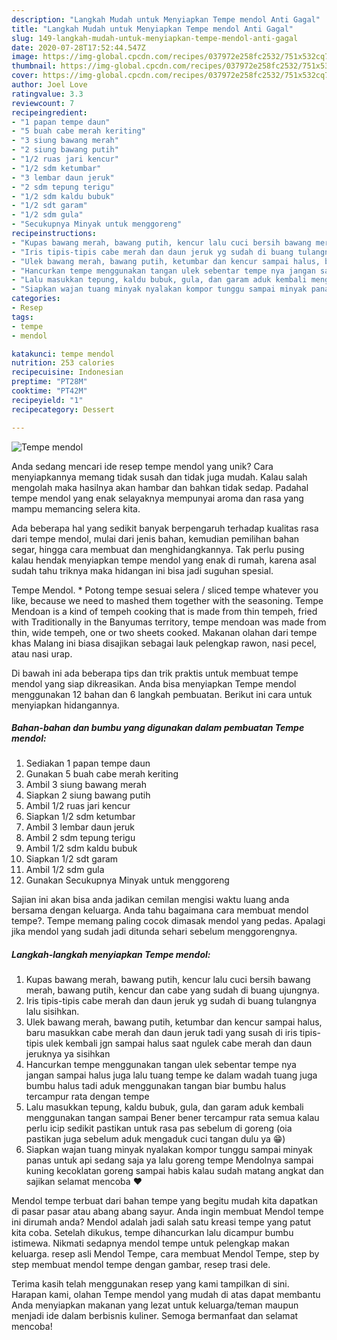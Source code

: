 ```yaml
---
description: "Langkah Mudah untuk Menyiapkan Tempe mendol Anti Gagal"
title: "Langkah Mudah untuk Menyiapkan Tempe mendol Anti Gagal"
slug: 149-langkah-mudah-untuk-menyiapkan-tempe-mendol-anti-gagal
date: 2020-07-28T17:52:44.547Z
image: https://img-global.cpcdn.com/recipes/037972e258fc2532/751x532cq70/tempe-mendol-foto-resep-utama.jpg
thumbnail: https://img-global.cpcdn.com/recipes/037972e258fc2532/751x532cq70/tempe-mendol-foto-resep-utama.jpg
cover: https://img-global.cpcdn.com/recipes/037972e258fc2532/751x532cq70/tempe-mendol-foto-resep-utama.jpg
author: Joel Love
ratingvalue: 3.3
reviewcount: 7
recipeingredient:
- "1 papan tempe daun"
- "5 buah cabe merah keriting"
- "3 siung bawang merah"
- "2 siung bawang putih"
- "1/2 ruas jari kencur"
- "1/2 sdm ketumbar"
- "3 lembar daun jeruk"
- "2 sdm tepung terigu"
- "1/2 sdm kaldu bubuk"
- "1/2 sdt garam"
- "1/2 sdm gula"
- "Secukupnya Minyak untuk menggoreng"
recipeinstructions:
- "Kupas bawang merah, bawang putih, kencur lalu cuci bersih bawang merah, bawang putih, kencur dan cabe yang sudah di buang ujungnya."
- "Iris tipis-tipis cabe merah dan daun jeruk yg sudah di buang tulangnya lalu sisihkan."
- "Ulek bawang merah, bawang putih, ketumbar dan kencur sampai halus, baru masukkan cabe merah dan daun jeruk tadi yang susah di iris tipis-tipis ulek kembali jgn sampai halus saat ngulek cabe merah dan daun jeruknya ya sisihkan"
- "Hancurkan tempe menggunakan tangan ulek sebentar tempe nya jangan sampai halus juga lalu tuang tempe ke dalam wadah tuang juga bumbu halus tadi aduk menggunakan tangan biar bumbu halus tercampur rata dengan tempe"
- "Lalu masukkan tepung, kaldu bubuk, gula, dan garam aduk kembali menggunakan tangan sampai Bener bener tercampur rata semua kalau perlu icip sedikit pastikan untuk rasa pas sebelum di goreng (oia pastikan juga sebelum aduk mengaduk cuci tangan dulu ya 😁)"
- "Siapkan wajan tuang minyak nyalakan kompor tunggu sampai minyak panas untuk api sedang saja ya lalu goreng tempe Mendolnya sampai kuning kecoklatan goreng sampai habis kalau sudah matang angkat dan sajikan selamat mencoba ❤"
categories:
- Resep
tags:
- tempe
- mendol

katakunci: tempe mendol 
nutrition: 253 calories
recipecuisine: Indonesian
preptime: "PT28M"
cooktime: "PT42M"
recipeyield: "1"
recipecategory: Dessert

---
```



![Tempe mendol](https://img-global.cpcdn.com/recipes/037972e258fc2532/751x532cq70/tempe-mendol-foto-resep-utama.jpg)

Anda sedang mencari ide resep tempe mendol yang unik? Cara menyiapkannya memang tidak susah dan tidak juga mudah. Kalau salah mengolah maka hasilnya akan hambar dan bahkan tidak sedap. Padahal tempe mendol yang enak selayaknya mempunyai aroma dan rasa yang mampu memancing selera kita.

Ada beberapa hal yang sedikit banyak berpengaruh terhadap kualitas rasa dari tempe mendol, mulai dari jenis bahan, kemudian pemilihan bahan segar, hingga cara membuat dan menghidangkannya. Tak perlu pusing kalau hendak menyiapkan tempe mendol yang enak di rumah, karena asal sudah tahu triknya maka hidangan ini bisa jadi suguhan spesial.

Tempe Mendol. * Potong tempe sesuai selera / sliced tempe whatever you like, because we need to mashed them together with the seasoning. Tempe Mendoan is a kind of tempeh cooking that is made from thin tempeh, fried with Traditionally in the Banyumas territory, tempe mendoan was made from thin, wide tempeh, one or two sheets cooked. Makanan olahan dari tempe khas Malang ini biasa disajikan sebagai lauk pelengkap rawon, nasi pecel, atau nasi urap.


Di bawah ini ada beberapa tips dan trik praktis untuk membuat tempe mendol yang siap dikreasikan. Anda bisa menyiapkan Tempe mendol menggunakan 12 bahan dan 6 langkah pembuatan. Berikut ini cara untuk menyiapkan hidangannya.

<!--inarticleads1-->

##### Bahan-bahan dan bumbu yang digunakan dalam pembuatan Tempe mendol:

1. Sediakan 1 papan tempe daun
1. Gunakan 5 buah cabe merah keriting
1. Ambil 3 siung bawang merah
1. Siapkan 2 siung bawang putih
1. Ambil 1/2 ruas jari kencur
1. Siapkan 1/2 sdm ketumbar
1. Ambil 3 lembar daun jeruk
1. Ambil 2 sdm tepung terigu
1. Ambil 1/2 sdm kaldu bubuk
1. Siapkan 1/2 sdt garam
1. Ambil 1/2 sdm gula
1. Gunakan Secukupnya Minyak untuk menggoreng


Sajian ini akan bisa anda jadikan cemilan mengisi waktu luang anda bersama dengan keluarga. Anda tahu bagaimana cara membuat mendol tempe?. Tempe memang paling cocok dimasak mendol yang pedas. Apalagi jika mendol yang sudah jadi ditunda sehari sebelum menggorengnya. 

<!--inarticleads2-->

##### Langkah-langkah menyiapkan Tempe mendol:

1. Kupas bawang merah, bawang putih, kencur lalu cuci bersih bawang merah, bawang putih, kencur dan cabe yang sudah di buang ujungnya.
1. Iris tipis-tipis cabe merah dan daun jeruk yg sudah di buang tulangnya lalu sisihkan.
1. Ulek bawang merah, bawang putih, ketumbar dan kencur sampai halus, baru masukkan cabe merah dan daun jeruk tadi yang susah di iris tipis-tipis ulek kembali jgn sampai halus saat ngulek cabe merah dan daun jeruknya ya sisihkan
1. Hancurkan tempe menggunakan tangan ulek sebentar tempe nya jangan sampai halus juga lalu tuang tempe ke dalam wadah tuang juga bumbu halus tadi aduk menggunakan tangan biar bumbu halus tercampur rata dengan tempe
1. Lalu masukkan tepung, kaldu bubuk, gula, dan garam aduk kembali menggunakan tangan sampai Bener bener tercampur rata semua kalau perlu icip sedikit pastikan untuk rasa pas sebelum di goreng (oia pastikan juga sebelum aduk mengaduk cuci tangan dulu ya 😁)
1. Siapkan wajan tuang minyak nyalakan kompor tunggu sampai minyak panas untuk api sedang saja ya lalu goreng tempe Mendolnya sampai kuning kecoklatan goreng sampai habis kalau sudah matang angkat dan sajikan selamat mencoba ❤


Mendol tempe terbuat dari bahan tempe yang begitu mudah kita dapatkan di pasar pasar atau abang abang sayur. Anda ingin membuat Mendol tempe ini dirumah anda? Mendol adalah jadi salah satu kreasi tempe yang patut kita coba. Setelah dikukus, tempe dihancurkan lalu dicampur bumbu istimewa. Nikmati sedapnya mendol tempe untuk pelengkap makan keluarga. resep asli Mendol Tempe, cara membuat Mendol Tempe, step by step membuat mendol tempe dengan gambar, resep trasi dele. 

Terima kasih telah menggunakan resep yang kami tampilkan di sini. Harapan kami, olahan Tempe mendol yang mudah di atas dapat membantu Anda menyiapkan makanan yang lezat untuk keluarga/teman maupun menjadi ide dalam berbisnis kuliner. Semoga bermanfaat dan selamat mencoba!
